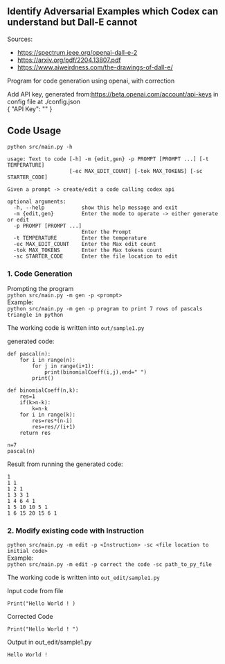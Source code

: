 ## Identify Adversarial Examples which Codex can understand but Dall-E cannot



Sources:
* https://spectrum.ieee.org/openai-dall-e-2
* https://arxiv.org/pdf/2204.13807.pdf
* https://www.aiweirdness.com/the-drawings-of-dall-e/

Program for code generation using openai, with correction

Add API key, generated from:https://beta.openai.com/account/api-keys in config file at ./config.json
<br>
{
  "API Key": "<OPENAI-API key>"
}

## Code Usage
```
python src/main.py -h

usage: Text to code [-h] -m {edit,gen} -p PROMPT [PROMPT ...] [-t TEMPERATURE]
                    [-ec MAX_EDIT_COUNT] [-tok MAX_TOKENS] [-sc STARTER_CODE]

Given a prompt -> create/edit a code calling codex api

optional arguments:
  -h, --help            show this help message and exit
  -m {edit,gen}         Enter the mode to operate -> either generate or edit
  -p PROMPT [PROMPT ...]
                        Enter the Prompt
  -t TEMPERATURE        Enter the temperature
  -ec MAX_EDIT_COUNT    Enter the Max edit count
  -tok MAX_TOKENS       Enter the Max tokens count
  -sc STARTER_CODE      Enter the file location to edit
```

### 1. Code Generation

Prompting the program<br>
```python src/main.py -m gen -p <prompt>```
<br>
Example:<br>
```python src/main.py -m gen -p program to print 7 rows of pascals triangle in python ```
<br>

The working code is written into ```out/sample1.py```

generated code:

```
def pascal(n):
    for i in range(n):
        for j in range(i+1):
            print(binomialCoeff(i,j),end=" ")
        print()

def binomialCoeff(n,k):
    res=1
    if(k>n-k):
        k=n-k
    for i in range(k):
        res=res*(n-i)
        res=res//(i+1)
    return res

n=7
pascal(n)
```
Result from running the generated code:
```
1 
1 1 
1 2 1 
1 3 3 1 
1 4 6 4 1 
1 5 10 10 5 1 
1 6 15 20 15 6 1 
```
  
### 2. Modify existing code with Instruction

```python src/main.py -m edit -p <Instruction> -sc <file location to initial code>```
<br>
Example:<br>
```python src/main.py -m edit -p correct the code -sc path_to_py_file ```
<br>

The working code is written into ```out_edit/sample1.py``` 

 Input code from file <br>
  ```
  Print("Hello World ! )
  ```
  Corrected Code <br>
  ```
  Print("Hello World ! ")
  ```
  Output in out_edit/sample1.py <br>
  ```
  Hello World !
  ```

